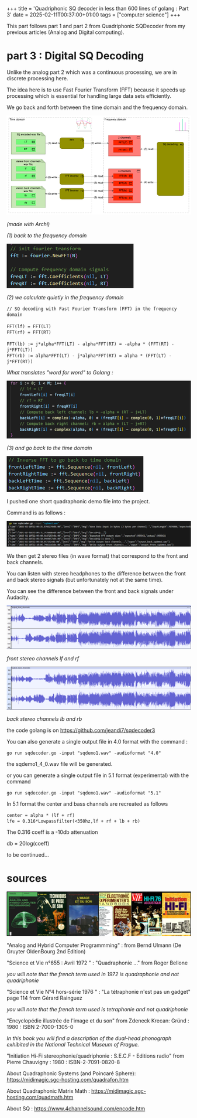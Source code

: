 +++
title = 'Quadriphonic SQ decoder in less than 600 lines of golang : Part 3'
date = 2025-02-11T00:37:00+01:00
tags = ["computer science"]
+++

This part follows part 1 and part 2 from Quadriphonic SQDecoder from my previous articles (Analog and Digital computing).

# part 3 : Digital SQ Decoding

Unlike the analog part 2 which was a continuous processing, we are in discrete processing here.

The idea here is to use Fast Fourier Transform (FFT) because it speeds up processing  which is essential for handling large data sets efficiently.

We go back and forth between the time domain and the frequency domain.

![example](./images/FFTArchi.png)

*(made with Archi)*

*(1) back to the frequency domain*

![example](./images/fft1.png)

*(2) we calculate quietly in the frequency domain*

```
// SQ decoding with Fast Fourier Transform (FFT) in the frequency domain

FFT(lf) = FFT(LT) 
FFT(rf) = FFT(RT)

FFT(lb) := j*alpha*FFT(LT) - alpha*FFT(RT) = -alpha * (FFT(RT) - j*FFT(LT))
FFT(rb) := alpha*FFT(LT) - j*alpha*FFT(RT) = alpha * (FFT(LT) - j*FFT(RT))
```

*What translates "word for word" to Golang :*

![example](./images/fft2.png)

*(3) and go back to the time domain*

![example](./images/fft3.png)

I pushed one short quadraphonic demo file into the project.

Command is as follows :

![example](./images/commandeSqDecoder.png)

We then get 2 stereo files (in wave format) that correspond to the front and back channels.

You can listen with stereo headphones to the difference between the front and back stereo signals (but unfortunately not at the same time).

You can see the difference between the front and back signals under Audacity.

![example](./images/outputFrontAudacy.png)

*front stereo channels lf and rf*

![example](./images/outputBackAudacy.png)

*back stereo channels lb and rb*

the code golang is on https://github.com/jeandi7/sqdecoder3

You can also generate a single output file in 4.0 format with the command :

```
go run sqdecoder.go -input "sqdemo1.wav" -audioformat "4.0"
```
the sqdemo1_4_0.wav file will be generated.

or you can generate a single output file in 5.1 format (experimental) with the command

```
go run sqdecoder.go -input "sqdemo1.wav" -audioformat "5.1"

```
In 5.1 format the center and bass channels are recreated as follows

```
center = alpha * (lf + rf)
lfe = 0.316*Lowpassfilter(<350hz,lf + rf + lb + rb)
```

The 0.316 coeff is a -10db attenuation

db = 20log(coeff)

to be continued...

# sources

![example](./images/books.png)

"Analog and Hybrid Computer Programmming" : from Bernd Ulmann (De Gruyter OldenBourg 2nd Edition)

"Science et Vie n°655 : Avril 1972 " : "Quadraphonie ..." from Roger Bellone

*you will note that the french term used in 1972 is quadraphonie and not quadriphonie*

"Science et Vie N°4 hors-série 1976 " : "La tétraphonie n'est pas un gadget" page 114 from Gérard Rainguez

*you will note that the french term used is tetraphonie and not quadriphonie*

"Encyclopédie illustrée de l'image et du son" from Zdeneck Krecan: Gründ : 1980 : ISBN 2-7000-1305-0

*In this book you will find a description of the _dual-head_ phonograph exhibited in the National Technical Museum of Prague.*

"Initiation Hi-Fi stereophonie/quadriphonie : S.E.C.F - Editions radio" from Pierre Chauvigny  : 1980 : ISBN-2-7091-0820-8

About Quadraphonic Systems (and Poincaré Sphere): https://midimagic.sgc-hosting.com/quadrafon.htm

About Quadraphonic Matrix Math : https://midimagic.sgc-hosting.com/quadmath.htm

About SQ :  https://www.4channelsound.com/encode.htm


